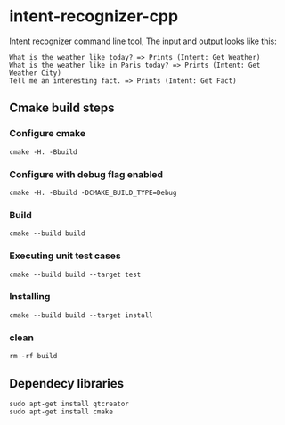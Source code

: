 # intent-recognizer-cpp
Intent recognizer command line tool, The input and output looks like this:

```
What is the weather like today? => Prints (Intent: Get Weather)
What is the weather like in Paris today? => Prints (Intent: Get Weather City)
Tell me an interesting fact. => Prints (Intent: Get Fact)
```

## Cmake build steps

### Configure cmake
```
cmake -H. -Bbuild
```

### Configure with debug flag enabled
```
cmake -H. -Bbuild -DCMAKE_BUILD_TYPE=Debug
```

### Build
```
cmake --build build
```

### Executing unit test cases
```
cmake --build build --target test
```

### Installing
```
cmake --build build --target install
```

### clean
```
rm -rf build
```

## Dependecy libraries
```
sudo apt-get install qtcreator
sudo apt-get install cmake
```
